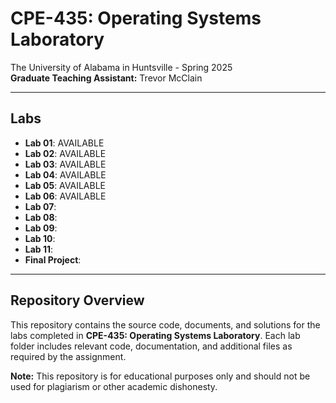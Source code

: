 # CPE-435: Operating Systems Laboratory

The University of Alabama in Huntsville - Spring 2025  
**Graduate Teaching Assistant:** Trevor McClain 

---

## Labs 

- **Lab 01**: AVAILABLE
- **Lab 02**: AVAILABLE
- **Lab 03**: AVAILABLE
- **Lab 04**: AVAILABLE
- **Lab 05**: AVAILABLE 
- **Lab 06**: AVAILABLE  
- **Lab 07**:   
- **Lab 08**: 
- **Lab 09**: 
- **Lab 10**:   
- **Lab 11**: 
- **Final Project**: 

---

## Repository Overview
This repository contains the source code, documents, and solutions for the labs completed in **CPE-435: Operating Systems Laboratory**. Each lab folder includes relevant code, documentation, and additional files as required by the assignment.


**Note:** This repository is for educational purposes only and should not be used for plagiarism or other academic dishonesty.

